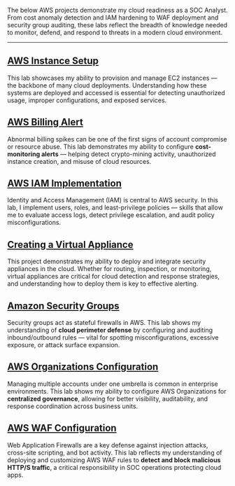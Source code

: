 The below AWS projects demonstrate my cloud readiness as a SOC Analyst. From cost anomaly detection and IAM hardening to WAF deployment and security group auditing, these labs reflect the breadth of knowledge needed to monitor, defend, and respond to threats in a modern cloud environment.

---

## [AWS Instance Setup](https://github.com/bekinal/AWS-Instance-Setup/blob/main/README.md)
This lab showcases my ability to provision and manage EC2 instances — the backbone of many cloud deployments. Understanding how these systems are deployed and accessed is essential for detecting unauthorized usage, improper configurations, and exposed services.

## [AWS Billing Alert](https://github.com/bekinal/AWS-Billing-Alert/blob/main/README.md)
Abnormal billing spikes can be one of the first signs of account compromise or resource abuse. This lab demonstrates my ability to configure **cost-monitoring alerts** — helping detect crypto-mining activity, unauthorized instance creation, and misuse of cloud resources.

## [AWS IAM Implementation](https://github.com/bekinal/AWS-IAM-Implementation/blob/main/README.md)
Identity and Access Management (IAM) is central to AWS security. In this lab, I implement users, roles, and least-privilege policies — skills that allow me to evaluate access logs, detect privilege escalation, and audit policy misconfigurations.

## [Creating a Virtual Appliance](https://github.com/bekinal/Creating-a-Virtual-Appliance/blob/main/README.md)
This project demonstrates my ability to deploy and integrate security appliances in the cloud. Whether for routing, inspection, or monitoring, virtual appliances are critical for cloud detection and response strategies, and understanding how to deploy them is key to effective alerting.

## [Amazon Security Groups](https://github.com/bekinal/Amazon-Security-Groups/blob/main/README.md)
Security groups act as stateful firewalls in AWS. This lab shows my understanding of **cloud perimeter defense** by configuring and auditing inbound/outbound rules — vital for spotting misconfigurations, excessive exposure, or attack surface expansion.

## [AWS Organizations Configuration](https://github.com/bekinal/AWS-Organizations-Configuration/blob/main/README.md)
Managing multiple accounts under one umbrella is common in enterprise environments. This lab shows my ability to configure AWS Organizations for **centralized governance**, allowing for better visibility, auditability, and response coordination across business units.

## [AWS WAF Configuration](https://github.com/bekinal/AWS-WAF-Configuration/blob/main/README.md)
Web Application Firewalls are a key defense against injection attacks, cross-site scripting, and bot activity. This lab reflects my understanding of deploying and customizing AWS WAF rules to **detect and block malicious HTTP/S traffic**, a critical responsibility in SOC operations protecting cloud apps.
